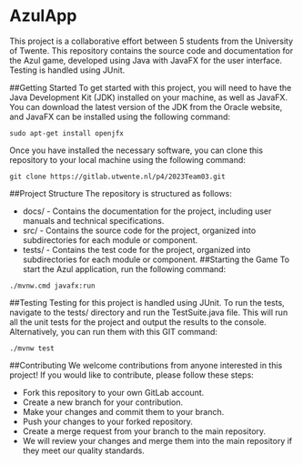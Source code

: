 # AzulApp
This project is a collaborative effort between 5 students from the University of Twente.
This repository contains the source code and documentation for the Azul game, developed using Java with JavaFX for the user interface. Testing is handled using JUnit.

##Getting Started
To get started with this project, you will need to have the Java Development Kit (JDK) installed on your machine, as well as JavaFX. You can download the latest version of the JDK from the Oracle website, and JavaFX can be installed using the following command:
```
sudo apt-get install openjfx
```
Once you have installed the necessary software, you can clone this repository to your local machine using the following command:
```
git clone https://gitlab.utwente.nl/p4/2023Team03.git
```
##Project Structure
The repository is structured as follows:

- docs/ - Contains the documentation for the project, including user manuals and technical specifications.
- src/ - Contains the source code for the project, organized into subdirectories for each module or component.
- tests/ - Contains the test code for the project, organized into subdirectories for each module or component.
##Starting the Game
To start the Azul application, run the following command:
```
./mvnw.cmd javafx:run
```

##Testing
Testing for this project is handled using JUnit. To run the tests, navigate to the tests/ directory and run the TestSuite.java file. This will run all the unit tests for the project and output the results to the console. Alternatively, you can run them with this GIT command:
```
./mvnw test
```

##Contributing
We welcome contributions from anyone interested in this project! If you would like to contribute, please follow these steps:

- Fork this repository to your own GitLab account.
- Create a new branch for your contribution.
- Make your changes and commit them to your branch.
- Push your changes to your forked repository.
- Create a merge request from your branch to the main repository.
- We will review your changes and merge them into the main repository if they meet our quality standards.


